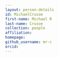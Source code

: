 ```yaml
---
layout: person-details
id: MichaelCrusoe
first-name: Michael R
last-name: Crusoe
collection: people
affiliation:
homepage:
github_username: mr-c
orcid:
---
```

